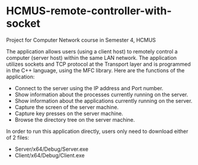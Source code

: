 # HCMUS-remote-controller-with-socket
Project for Computer Network course in Semester 4, HCMUS

The application allows users (using a client host) to remotely control a computer (server host) within the same LAN network. The application utilizes sockets and TCP protocol at the Transport layer and is programmed in the C++ language, using the MFC library. Here are the functions of the application:
- Connect to the server using the IP address and Port number.
- Show information about the processes currently running on the server.
- Show information about the applications currently running on the server.
- Capture the screen of the server machine.
- Capture key presses on the server machine.
- Browse the directory tree on the server machine.

In order to run this application directly, users only need to download either of 2 files:
- Server/x64/Debug/Server.exe
- Client/x64/Debug/Client.exe